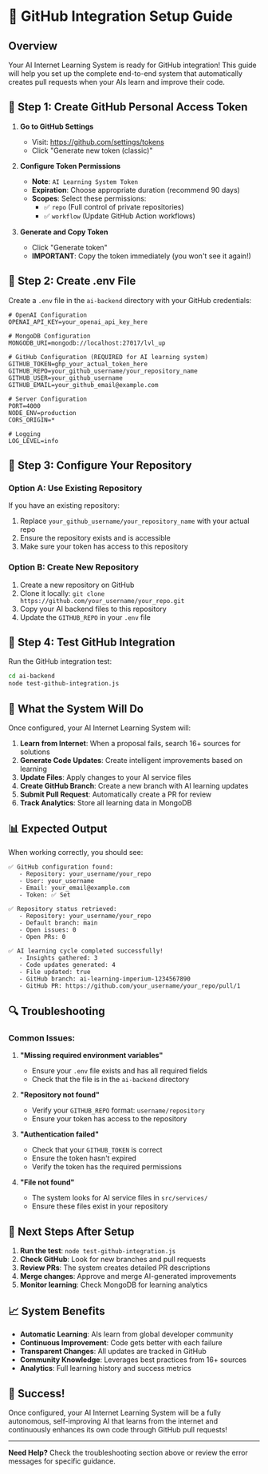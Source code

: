 # 🚀 GitHub Integration Setup Guide

## Overview
Your AI Internet Learning System is ready for GitHub integration! This guide will help you set up the complete end-to-end system that automatically creates pull requests when your AIs learn and improve their code.

## 🔧 Step 1: Create GitHub Personal Access Token

1. **Go to GitHub Settings**
   - Visit: https://github.com/settings/tokens
   - Click "Generate new token (classic)"

2. **Configure Token Permissions**
   - **Note**: `AI Learning System Token`
   - **Expiration**: Choose appropriate duration (recommend 90 days)
   - **Scopes**: Select these permissions:
     - ✅ `repo` (Full control of private repositories)
     - ✅ `workflow` (Update GitHub Action workflows)

3. **Generate and Copy Token**
   - Click "Generate token"
   - **IMPORTANT**: Copy the token immediately (you won't see it again!)

## 🔧 Step 2: Create .env File

Create a `.env` file in the `ai-backend` directory with your GitHub credentials:

```env
# OpenAI Configuration
OPENAI_API_KEY=your_openai_api_key_here

# MongoDB Configuration
MONGODB_URI=mongodb://localhost:27017/lvl_up

# GitHub Configuration (REQUIRED for AI learning system)
GITHUB_TOKEN=ghp_your_actual_token_here
GITHUB_REPO=your_github_username/your_repository_name
GITHUB_USER=your_github_username
GITHUB_EMAIL=your_github_email@example.com

# Server Configuration
PORT=4000
NODE_ENV=production
CORS_ORIGIN=*

# Logging
LOG_LEVEL=info
```

## 🔧 Step 3: Configure Your Repository

### Option A: Use Existing Repository
If you have an existing repository:
1. Replace `your_github_username/your_repository_name` with your actual repo
2. Ensure the repository exists and is accessible
3. Make sure your token has access to this repository

### Option B: Create New Repository
1. Create a new repository on GitHub
2. Clone it locally: `git clone https://github.com/your_username/your_repo.git`
3. Copy your AI backend files to this repository
4. Update the `GITHUB_REPO` in your `.env` file

## 🔧 Step 4: Test GitHub Integration

Run the GitHub integration test:

```bash
cd ai-backend
node test-github-integration.js
```

## 🎯 What the System Will Do

Once configured, your AI Internet Learning System will:

1. **Learn from Internet**: When a proposal fails, search 16+ sources for solutions
2. **Generate Code Updates**: Create intelligent improvements based on learning
3. **Update Files**: Apply changes to your AI service files
4. **Create GitHub Branch**: Create a new branch with AI learning updates
5. **Submit Pull Request**: Automatically create a PR for review
6. **Track Analytics**: Store all learning data in MongoDB

## 📊 Expected Output

When working correctly, you should see:
```
✅ GitHub configuration found:
   - Repository: your_username/your_repo
   - User: your_username
   - Email: your_email@example.com
   - Token: ✅ Set

✅ Repository status retrieved:
   - Repository: your_username/your_repo
   - Default branch: main
   - Open issues: 0
   - Open PRs: 0

✅ AI learning cycle completed successfully!
   - Insights gathered: 3
   - Code updates generated: 4
   - File updated: true
   - GitHub branch: ai-learning-imperium-1234567890
   - GitHub PR: https://github.com/your_username/your_repo/pull/1
```

## 🔍 Troubleshooting

### Common Issues:

1. **"Missing required environment variables"**
   - Ensure your `.env` file exists and has all required fields
   - Check that the file is in the `ai-backend` directory

2. **"Repository not found"**
   - Verify your `GITHUB_REPO` format: `username/repository`
   - Ensure your token has access to the repository

3. **"Authentication failed"**
   - Check that your `GITHUB_TOKEN` is correct
   - Ensure the token hasn't expired
   - Verify the token has the required permissions

4. **"File not found"**
   - The system looks for AI service files in `src/services/`
   - Ensure these files exist in your repository

## 🚀 Next Steps After Setup

1. **Run the test**: `node test-github-integration.js`
2. **Check GitHub**: Look for new branches and pull requests
3. **Review PRs**: The system creates detailed PR descriptions
4. **Merge changes**: Approve and merge AI-generated improvements
5. **Monitor learning**: Check MongoDB for learning analytics

## 📈 System Benefits

- **Automatic Learning**: AIs learn from global developer community
- **Continuous Improvement**: Code gets better with each failure
- **Transparent Changes**: All updates are tracked in GitHub
- **Community Knowledge**: Leverages best practices from 16+ sources
- **Analytics**: Full learning history and success metrics

## 🎉 Success!

Once configured, your AI Internet Learning System will be a fully autonomous, self-improving AI that learns from the internet and continuously enhances its own code through GitHub pull requests!

---

**Need Help?** Check the troubleshooting section above or review the error messages for specific guidance. 